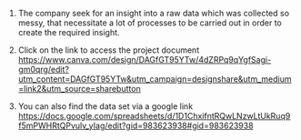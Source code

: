 1. The company seek for an insight into a raw data which was collected so messy, that necessitate a lot of processes to be carried out in order to create the required insight.
   
3. Click on the link to access the project document https://www.canva.com/design/DAGfGT95YTw/4dZRPq9qYgfSagi-gm0qrg/edit?utm_content=DAGfGT95YTw&utm_campaign=designshare&utm_medium=link2&utm_source=sharebutton
   
5. You can also find the data set via a google link https://docs.google.com/spreadsheets/d/1D1ChxifntRQwLNzwLtUkRuq9f5mPWHRtQPvulv_yIag/edit?gid=983623938#gid=983623938
